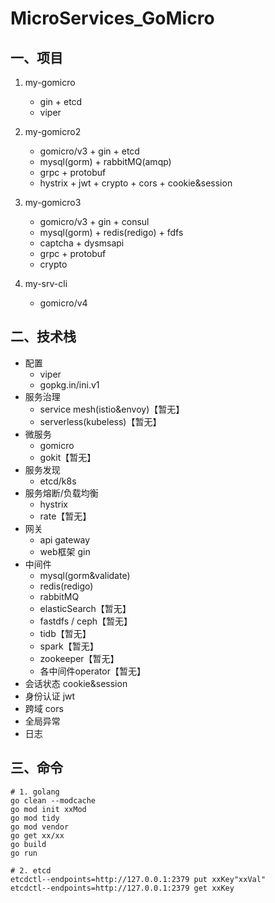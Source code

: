 # MicroServices_GoMicro

## 一、项目
1. my-gomicro
    - gin + etcd
    - viper

2. my-gomicro2
    - gomicro/v3 + gin + etcd
    - mysql(gorm) + rabbitMQ(amqp)
    - grpc + protobuf
    - hystrix + jwt + crypto + cors + cookie&session

3. my-gomicro3
    - gomicro/v3 + gin + consul
    - mysql(gorm) + redis(redigo) + fdfs
    - captcha + dysmsapi
    - grpc + protobuf
    - crypto

4. my-srv-cli
    - gomicro/v4

## 二、技术栈
- 配置
    - viper
    - gopkg.in/ini.v1
- 服务治理
    - service mesh(istio&envoy)【暂无】
    - serverless(kubeless)【暂无】
- 微服务 
    - gomicro
    - gokit【暂无】
- 服务发现
    - etcd/k8s
- 服务熔断/负载均衡
    - hystrix
    - rate【暂无】
- 网关
    - api gateway
    - web框架 gin
- 中间件
    - mysql(gorm&validate)
    - redis(redigo)
    - rabbitMQ
    - elasticSearch【暂无】
    - fastdfs / ceph【暂无】
    - tidb【暂无】
    - spark【暂无】
    - zookeeper【暂无】
    - 各中间件operator【暂无】
- 会话状态 cookie&session
- 身份认证 jwt
- 跨域 cors
- 全局异常
- 日志

## 三、命令
```
# 1. golang
go clean --modcache
go mod init xxMod
go mod tidy
go mod vendor
go get xx/xx
go build
go run

# 2. etcd 
etcdctl--endpoints=http://127.0.0.1:2379 put xxKey"xxVal"
etcdctl--endpoints=http://127.0.0.1:2379 get xxKey
```
